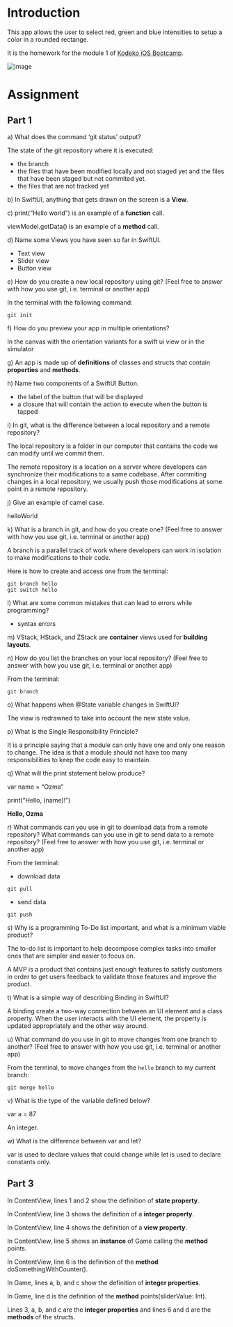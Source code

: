 # Introduction

This app allows the user to select red, green and blue intensities to setup a color in a rounded rectange.

It is the homework for the module 1 of [Kodeko iOS Bootcamp](https://bootcamp.kodeco.com/accelerator/ios).

![image](./docs/rgb.png)

# Assignment

## Part 1

a) What does the command ‘git status’ output?

The state of the git repository where it is executed: 

- the branch
- the files that have been modified locally and not staged yet and the files that have been staged but not commited yet.
- the files that are not tracked yet 

b) In SwiftUI, anything that gets drawn on the screen is a **View**.

c) print(“Hello world”) is an example of a **function** call.

viewModel.getData() is an example of a **method** call.

d) Name some Views you have seen so far in SwiftUI.

- Text view
- Slider view
- Button view

e) How do you create a new local repository using git? (Feel free to answer with how you use git, i.e. terminal or another app)

In the terminal with the following command:

`git init`

f) How do you preview your app in multiple orientations?

In the canvas with the orientation variants for a swift ui view or in the simulator

g) An app is made up of **definitions** of classes and structs that contain **properties** and **methods**.


h) Name two components of a SwiftUI Button.

- the label of the button that will be displayed
- a closure that will contain the action to execute when the button is tapped

i) In git, what is the difference between a local repository and a remote repository?

The local repository is a folder in our computer that contains the code we can modify until we commit them.

The remote repository is a location on a server where developers can synchronize their modifications to a same codebase. After commiting changes in a local repository, we usually push those modifications at some point in a remote repository. 

j) Give an example of camel case.

helloWorld

k) What is a branch in git, and how do you create one? (Feel free to answer with how you use git, i.e. terminal or another app)

A branch is a parallel track of work where developers can work in isolation to make modifications to their code.

Here is how to create and access one from the terminal:

```shell
git branch hello
git switch hello
```

l) What are some common mistakes that can lead to errors while programming?

- syntax errors


m) VStack, HStack, and ZStack are **container** views used for **building layouts**.



n) How do you list the branches on your local repository? (Feel free to answer with how you use git, i.e. terminal or another app)

From the terminal:

```shell
git branch
```

o) What happens when @State variable changes in SwiftUI?

The view is redrawned to take into account the new state value.

p) What is the Single Responsibility Principle?

It is a principle saying that a module can only have one and only one reason to change. The idea is that a module should not have too many responsibilities to keep the code easy to maintain.

q) What will the print statement below produce?

var name = “Ozma”

print(“Hello, \(name)!”)

**Hello, Ozma**

r) What commands can you use in git to download data from a remote repository? What commands can you use in git to send data to a remote repository? (Feel free to answer with how you use git, i.e. terminal or another app)

From the terminal:

- download data

```shell
git pull
```

- send data

```shell
git push
```

s) Why is a programming To-Do list important, and what is a minimum viable product?

The to-do list is important to help decompose complex tasks into smaller ones that are simpler and easier to focus on.

A MVP is a product that contains just enough features to satisfy customers in order to get users feedback to validate those features and improve the product.

t) What is a simple way of describing Binding in SwiftUI?

A binding create a two-way connection between an UI element and a class property. When the user interacts with the UI element, the property is updated appropriately and the other way around.

u) What command do you use in git to move changes from one branch to another? (Feel free to answer with how you use git, i.e. terminal or another app)

From the terminal, to move changes from the `hello` branch to my current branch:

```shell
git merge hello
```

v) What is the type of the variable defined below?

var a = 87

An integer.

w) What is the difference between var and let?

var is used to declare values that could change while let is used to declare constants only.

## Part 3

In ContentView, lines 1 and 2 show the definition of **state property**.

In ContentView, line 3 shows the definition of a **integer property**.

In ContentView, line 4 shows the definition of a **view property**.


In ContentView, line 5 shows an **instance** of Game calling the **method** points.


In ContentView, line 6 is the definition of the **method** doSomethingWithCounter().


In Game, lines a, b, and c show the definition of **integer properties**.


In Game, line d is the definition of the **method** points(sliderValue: Int).


Lines 3, a, b, and c are the **integer properties** and lines 6 and d are the **methods** of the structs.


